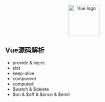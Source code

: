<p align="center"><a href="https://vuejs.org" target="_blank" rel="noopener noreferrer"><img width="100" src="https://vuejs.org/images/logo.png" alt="Vue logo"></a></p>

## Vue源码解析
 - provide & inject
 - slot
 - keep-alive
 - component
 - computed
 - $watch & $delete
 - $on & $off & $once & $emit
